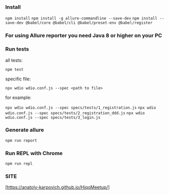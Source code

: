 ### Install

`npm install`
`npm install -g allure-commandline --save-dev`
`npm install --save-dev @babel/core @babel/cli @babel/preset-env @babel/register`

### For using Allure reporter you need Java 8 or higher on your PC

### Run tests

all tests:

`npm test`

specific file:

`npx wdio wdio.conf.js --spec <path to file>`

for example:

`npx wdio wdio.conf.js --spec specs/tests/1_registration.js`
`npx wdio wdio.conf.js --spec specs/tests/2_registration_ddd.js`
`npx wdio wdio.conf.js --spec specs/tests/3_login.js`

### Generate allure

`npm run report`

### Run REPL with Chrome

`npm run repl`

### SITE

[https://anatoly-karpovich.github.io/HiqoMeetup/]
